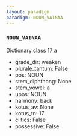 ```yaml
---
layout: paradigm
paradigm: NOUN_VAINAA
---
```

### ` NOUN_VAINAA `

Dictionary class 17 a
* grade_dir: weaken
* plurale_tantum: False
* pos: NOUN
* stem_diphthong: None
* stem_vowel: a
* upos: NOUN
* harmony: back
* kotus_av: None
* kotus_tn: 17
* clitics: False
* possessive: False
